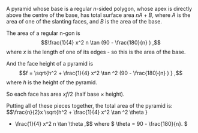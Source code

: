 A pyramid whose base is a regular $n$-sided polygon, whose apex is
directly above the centre of the base, has total surface area $nA+B$,
where $A$ is the area of one of the slanting faces, and $B$ is the area
of the base.

The area of a regular n-gon is
$$\frac{1}{4} x^2 n \tan (90 - \frac{180}{n} ) ,$$ where $x$ is the
length of one of its edges - so this is the area of the base.

And the face height of a pyramid is
$$f = \sqrt{h^2 + \frac{1}{4} x^2 \tan ^2 (90 - \frac{180}{n} ) } ,$$
where $h$ is the height of the pyramid.

So each face has area $xf/2$ (half base $\times$ height).

Putting all of these pieces together, the total area of the pyramid is:
$$\frac{n}{2}x \sqrt{h^2 + \frac{1}{4} x^2 \tan ^2 \theta }
+ \frac{1}{4} x^2 n \tan \theta ,$$ where
$ \theta = 90 - \frac{180}{n}. $
